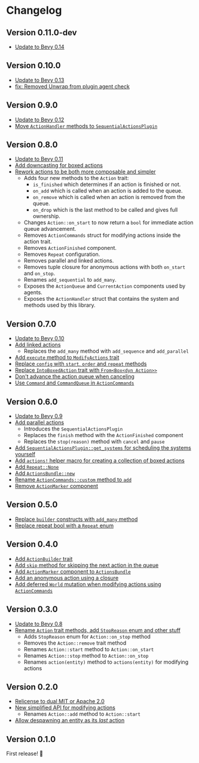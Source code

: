 # Changelog

## Version 0.11.0-dev

- [Update to Bevy 0.14][97]

[97]: https://github.com/hikikones/bevy-sequential-actions/pull/97

## Version 0.10.0

- [Update to Bevy 0.13][95]
- [fix: Removed Unwrap from plugin agent check][94]

[95]: https://github.com/hikikones/bevy-sequential-actions/pull/95
[94]: https://github.com/hikikones/bevy-sequential-actions/pull/94

## Version 0.9.0

- [Update to Bevy 0.12][91]
- [Move `ActionHandler` methods to `SequentialActionsPlugin`][90]

[91]: https://github.com/hikikones/bevy-sequential-actions/pull/91
[90]: https://github.com/hikikones/bevy-sequential-actions/pull/90

## Version 0.8.0

- [Update to Bevy 0.11][85]
- [Add downcasting for boxed actions][84]
- [Rework actions to be both more composable and simpler][83]
    - Adds four new methods to the `Action` trait:
        - `is_finished` which determines if an action is finished or not.
        - `on_add` which is called when an action is added to the queue.
        - `on_remove` which is called when an action is removed from the queue.
        - `on_drop` which is the last method to be called and gives full ownership.
    - Changes `Action::on_start` to now return a `bool` for immediate action queue advancement.
    - Removes `ActionCommands` struct for modifying actions inside the action trait.
    - Removes `ActionFinished` component.
    - Removes `Repeat` configuration.
    - Removes parallel and linked actions.
    - Removes tuple closure for anonymous actions with both `on_start` and `on_stop`.
    - Renames `add_sequential` to `add_many`.
    - Exposes the `ActionQueue` and `CurrentAction` components used by agents.
    - Exposes the `ActionHandler` struct that contains the system and methods used by this library.

[85]: https://github.com/hikikones/bevy-sequential-actions/pull/85
[84]: https://github.com/hikikones/bevy-sequential-actions/pull/84
[83]: https://github.com/hikikones/bevy-sequential-actions/pull/83

## Version 0.7.0

- [Update to Bevy 0.10][73]
- [Add linked actions][63]
    - Replaces the `add_many` method with `add_sequence` and `add_parallel`
- [Add `execute` method to `ModifyActions` trait][68]
- [Replace `config` with `start`, `order` and `repeat` methods][64]
- [Replace `IntoBoxedAction` trait with `From<Box<dyn Action>>`][65]
- [Don't advance the action queue when canceling][67]
- [Use `Command` and `CommandQueue` in `ActionCommands`][71]

[73]: https://github.com/hikikones/bevy-sequential-actions/pull/73
[71]: https://github.com/hikikones/bevy-sequential-actions/pull/71
[68]: https://github.com/hikikones/bevy-sequential-actions/pull/68
[67]: https://github.com/hikikones/bevy-sequential-actions/pull/67
[65]: https://github.com/hikikones/bevy-sequential-actions/pull/65
[64]: https://github.com/hikikones/bevy-sequential-actions/pull/64
[63]: https://github.com/hikikones/bevy-sequential-actions/pull/63

## Version 0.6.0

- [Update to Bevy 0.9][55]
- [Add parallel actions][45]
    - Introduces the `SequentialActionsPlugin`
    - Replaces the `finish` method with the `ActionFinished` component
    - Replaces the `stop(reason)` method with `cancel` and `pause`
- [Add `SequentialActionsPlugin::get_systems` for scheduling the systems yourself][53]
- [Add `actions!` helper macro for creating a collection of boxed actions][47]
- [Add `Repeat::None`][50]
- [Add `ActionsBundle::new`][52]
- [Rename `ActionCommands::custom` method to `add`][48]
- [Remove `ActionMarker` component][49]

[55]: https://github.com/hikikones/bevy-sequential-actions/pull/55
[53]: https://github.com/hikikones/bevy-sequential-actions/pull/53
[52]: https://github.com/hikikones/bevy-sequential-actions/pull/52
[50]: https://github.com/hikikones/bevy-sequential-actions/pull/50
[49]: https://github.com/hikikones/bevy-sequential-actions/pull/49
[48]: https://github.com/hikikones/bevy-sequential-actions/pull/48
[47]: https://github.com/hikikones/bevy-sequential-actions/pull/47
[45]: https://github.com/hikikones/bevy-sequential-actions/pull/45

## Version 0.5.0
- [Replace `builder` constructs with `add_many` method][40]
- [Replace repeat bool with a `Repeat` enum][41]

[41]: https://github.com/hikikones/bevy-sequential-actions/pull/41
[40]: https://github.com/hikikones/bevy-sequential-actions/pull/40

## Version 0.4.0

- [Add `ActionBuilder` trait][28]
- [Add `skip` method for skipping the next action in the queue][30]
- [Add `ActionMarker` component to `ActionsBundle`][31]
- [Add an anonymous action using a closure][34]
- [Add deferred `World` mutation when modifying actions using `ActionCommands`][36]

[36]: https://github.com/hikikones/bevy-sequential-actions/pull/36
[34]: https://github.com/hikikones/bevy-sequential-actions/pull/34
[31]: https://github.com/hikikones/bevy-sequential-actions/pull/31
[30]: https://github.com/hikikones/bevy-sequential-actions/pull/30
[28]: https://github.com/hikikones/bevy-sequential-actions/pull/28

## Version 0.3.0

- [Update to Bevy 0.8][26]
- [Rename `Action` trait methods, add `StopReason` enum and other stuff][25]
    - Adds `StopReason` enum for `Action::on_stop` method
    - Removes the `Action::remove` trait method
    - Renames `Action::start` method to `Action::on_start`
    - Renames `Action::stop` method to `Action::on_stop`
    - Renames `action(entity)` method to `actions(entity)` for modifying actions

[26]: https://github.com/hikikones/bevy-sequential-actions/pull/26
[25]: https://github.com/hikikones/bevy-sequential-actions/pull/25

## Version 0.2.0

- [Relicense to dual MIT or Apache 2.0][13]
- [New simplified API for modifying actions][12]
    - Renames `Action::add` method to `Action::start`
- [Allow despawning an entity as its _last_ action][11]

[13]: https://github.com/hikikones/bevy-sequential-actions/pull/13
[12]: https://github.com/hikikones/bevy-sequential-actions/pull/12
[11]: https://github.com/hikikones/bevy-sequential-actions/pull/11

## Version 0.1.0

First release! 🎉
